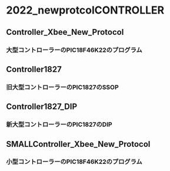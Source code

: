 # 2022_newprotcolCONTROLLER
## Controller_Xbee_New_Protocol
### 大型コントローラーのPIC18F46K22のプログラム
## Controller1827
### 旧大型コントローラーのPIC1827のSSOP
## Controller1827_DIP
### 新大型コントローラーのPIC1827のDIP
## SMALLController_Xbee_New_Protocol
### 小型コントローラーのPIC18F46K22のプログラム
